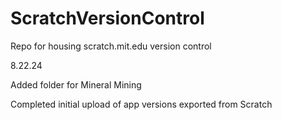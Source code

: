 # ScratchVersionControl
Repo for housing scratch.mit.edu version control

8.22.24

Added folder for Mineral Mining

Completed initial upload of app versions exported from Scratch
